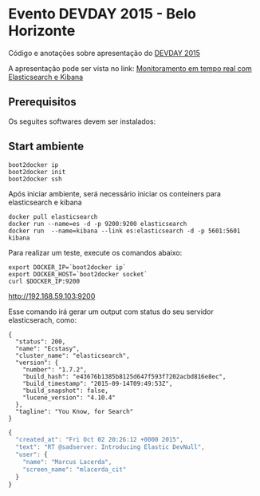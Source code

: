 # Evento DEVDAY 2015 - Belo Horizonte

Código e anotações sobre apresentação do [DEVDAY 2015](http://devday.devisland.com)

A apresentação pode ser vista no link: [Monitoramento em tempo real com Elasticsearch e Kibana](https://goo.gl/sm5scO)

## Prerequisitos
Os seguites softwares devem ser instalados:

## Start ambiente 
```
boot2docker ip
boot2docker init
boot2docker ssh
```

Após iniciar ambiente, será necessário iniciar os conteiners para elasticsearch e kibana
```
docker pull elasticsearch
docker run --name=es -d -p 9200:9200 elasticsearch
docker run  --name=kibana --link es:elasticsearch -d -p 5601:5601 kibana
```

Para realizar um teste, execute os comandos abaixo:
```
export DOCKER_IP=`boot2docker ip`  
export DOCKER_HOST=`boot2docker socket`
curl $DOCKER_IP:9200
````

http://192.168.59.103:9200

Esse comando irá gerar um output com status do seu servidor elasticserach, como:
```
{
  "status": 200,
  "name": "Ecstasy",
  "cluster_name": "elasticsearch",
  "version": {
    "number": "1.7.2",
    "build_hash": "e43676b1385b8125d647f593f7202acbd816e8ec",
    "build_timestamp": "2015-09-14T09:49:53Z",
    "build_snapshot": false,
    "lucene_version": "4.10.4"
  },
  "tagline": "You Know, for Search"
}
```


```javascript
{
  "created_at": "Fri Oct 02 20:26:12 +0000 2015",
  "text": "RT @sadserver: Introducing Elastic DevNull",
  "user": {
    "name": "Marcus Lacerda",
    "screen_name": "mlacerda_cit"
  }
}
```
